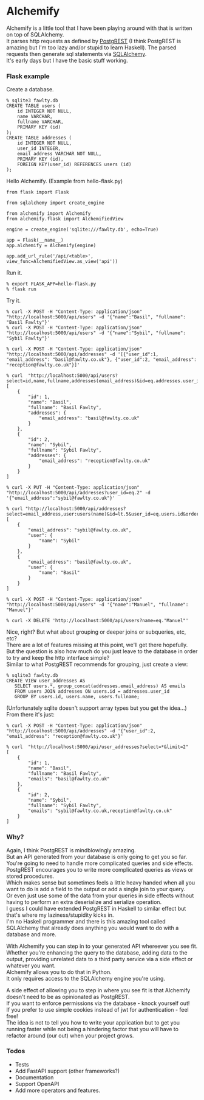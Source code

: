 # Alchemify

Alchemify is a little tool that I have been playing around with that is written on top of SQLAlchemy.  
It parses http requests as defined by [PostgREST](https://postgrest.org) (I think PostgREST is amazing but I'm too lazy and/or stupid to learn Haskell). The parsed requests then generate sql statements via [SQLAlchemy](https://www.sqlalchemy.org).  
It's early days but I have the basic stuff working.  
### Flask example
Create a database.

    % sqlite3 fawlty.db
    CREATE TABLE users (
        id INTEGER NOT NULL, 
        name VARCHAR, 
        fullname VARCHAR, 
        PRIMARY KEY (id)
    );
    CREATE TABLE addresses (
        id INTEGER NOT NULL, 
        user_id INTEGER, 
        email_address VARCHAR NOT NULL, 
        PRIMARY KEY (id), 
        FOREIGN KEY(user_id) REFERENCES users (id)
    );

Hello Alchemify. (Example from hello-flask.py)

    from flask import Flask

    from sqlalchemy import create_engine

    from alchemify import Alchemify
    from alchemify.flask import AlchemifiedView

    engine = create_engine('sqlite:///fawlty.db', echo=True)

    app = Flask(__name__)
    app.alchemify = Alchemify(engine)

    app.add_url_rule('/api/<table>', view_func=AlchemifiedView.as_view('api'))

Run it.

    % export FLASK_APP=hello-flask.py 
    % flask run

Try it.

    % curl -X POST -H "Content-Type: application/json" "http://localhost:5000/api/users" -d '{"name":"Basil", "fullname": "Basil Fawlty"}'
    % curl -X POST -H "Content-Type: application/json" "http://localhost:5000/api/users" -d '{"name":"Sybil", "fullname": "Sybil Fawlty"}'

    % curl -X POST -H "Content-Type: application/json" "http://localhost:5000/api/addresses" -d '[{"user_id":1, "email_address": "basil@fawlty.co.uk"}, {"user_id":2, "email_address": "reception@fawlty.co.uk"}]'

    % curl  "http://localhost:5000/api/users?select=id,name,fullname,addresses(email_address)&id=eq.addresses.user_id&order=name"
    [
        {
            "id": 1, 
            "name": "Basil", 
            "fullname": "Basil Fawlty", 
            "addresses": {
                "email_address": "basil@fawlty.co.uk"
            }
        }, 
        {
            "id": 2, 
            "name": "Sybil", 
            "fullname": "Sybil Fawlty", 
            "addresses": {
                "email_address": "reception@fawlty.co.uk"
            }
        }
    ]
        
    % curl -X PUT -H "Content-Type: application/json" "http://localhost:5000/api/addresses?user_id=eq.2" -d '{"email_address":"sybil@fawlty.co.uk"}'
    
    % curl "http://localhost:5000/api/addresses?select=email_address,user:users(name)&id=lt.5&user_id=eq.users.id&order=users.fullname.desc"
    [
        {
            "email_address": "sybil@fawlty.co.uk",
            "user": {
                "name": "Sybil"
            }
        },
        {
            "email_address": "basil@fawlty.co.uk",
            "user": {
                "name": "Basil"
            }
        }
    ]

    % curl -X POST -H "Content-Type: application/json" "http://localhost:5000/api/users" -d '{"name":"Manuel", "fullname": "Manuel"}'

    % curl -X DELETE 'http://localhost:5000/api/users?name=eq."Manuel"' 


Nice, right? But what about grouping or deeper joins or subqueries, etc, etc?  
There are a lot of features missing at this point, we'll get there hopefully.  
But the question is also how much do you just leave to the database in order to try and keep the http interface simple?  
Similar to what PostgREST recommends for grouping, just create a view:

    % sqlite3 fawlty.db
    CREATE VIEW user_addresses AS 
       SELECT users.*, group_concat(addresses.email_address) AS emails 
       FROM users JOIN addresses ON users.id = addresses.user_id 
       GROUP BY users.id, users.name, users.fullname;

(Unfortunately sqlite doesn't support array types but you get the idea...)  
From there it's just:

    % curl -X POST -H "Content-Type: application/json" "http://localhost:5000/api/addresses" -d '{"user_id":2, "email_address": "reception@fawlty.co.uk"}'
    
    % curl  "http://localhost:5000/api/user_addresses?select=*&limit=2" 
    [
        {
            "id": 1,
            "name": "Basil",
            "fullname": "Basil Fawlty",
            "emails": "basil@fawlty.co.uk"
        },
        {
            "id": 2,
            "name": "Sybil",
            "fullname": "Sybil Fawlty",
            "emails": "sybil@fawlty.co.uk,reception@fawlty.co.uk"
        }
    ]



### Why? 
Again, I think PostgREST is mindblowingly amazing.  
But an API generated from your database is only going to get you so far.  
You're going to need to handle more complicated queries and side effects.  
PostgREST encourages you to write more complicated queries as views or stored procedures.  
Which makes sense but sometimes feels a little heavy handed when all you want to do is add a field to the output or add a single join to your query.  
Or even just use some of the data from your queries in side effects without having to perform an extra deserialize and serialize operation.  
I guess I could have extended PostgREST in Haskell to similar effect but that's where my laziness/stupidity kicks in.  
I'm no Haskell programmer and there is this amazing tool called SQLAlchemy that already does anything you would want to do with a database and more.

With Alchemify you can step in to your generated API whereever you see fit.  
Whether you're enhancing the query to the database, adding data to the output, providing unrelated data to a third party service via a side effect or whatever you want.  
Alchemify allows you to do that in Python.  
It only requires access to the SQLAlchemy engine you're using.  

A side effect of allowing you to step in where you see fit is that Alchemify doesn't need to be as opinionated as PostgREST.  
If you want to enforce permissions via the database - knock yourself out!  
If you prefer to use simple cookies instead of jwt for authentication - feel free!  
The idea is not to tell you how to write your application but to get you running faster while not being a hindering factor that you will have to refactor around (our out) when your project grows.

### Todos
* Tests
* Add FastAPI support (other frameworks?)
* Documentation
* Support OpenAPI
* Add more operators and features.

